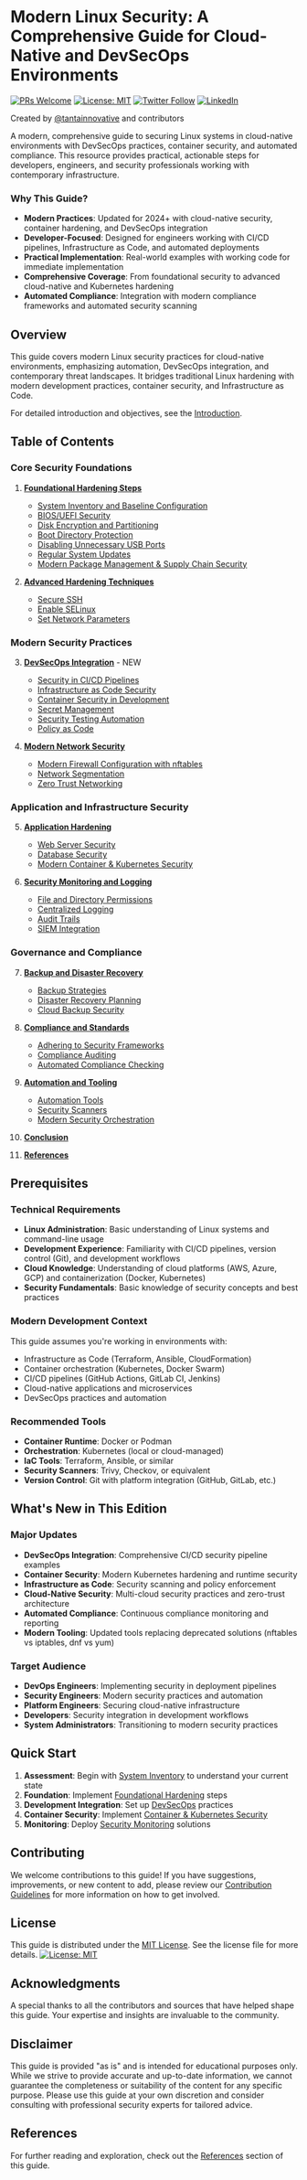 # Modern Linux Security: A Comprehensive Guide for Cloud-Native and DevSecOps Environments

[![PRs Welcome](https://img.shields.io/badge/PRs-welcome-brightgreen.svg)](https://github.com/tantainnovative/securing-production-servers-with-best-practices/pulls) [![License: MIT](https://img.shields.io/badge/License-MIT-yellow.svg)](https://opensource.org/licenses/MIT) [![Twitter Follow](https://img.shields.io/twitter/follow/your_twitter_username.svg?style=social&label=Follow)](https://twitter.com/tantainnovative) [![LinkedIn](https://img.shields.io/badge/LinkedIn-Follow-blue.svg)](https://www.linkedin.com/company/tantainnovative)

Created by [@tantainnovative](https://twitter.com/tantainnovative) and contributors

A modern, comprehensive guide to securing Linux systems in cloud-native environments with DevSecOps practices, container security, and automated compliance. This resource provides practical, actionable steps for developers, engineers, and security professionals working with contemporary infrastructure.

### Why This Guide?

- **Modern Practices**: Updated for 2024+ with cloud-native security, container hardening, and DevSecOps integration
- **Developer-Focused**: Designed for engineers working with CI/CD pipelines, Infrastructure as Code, and automated deployments
- **Practical Implementation**: Real-world examples with working code for immediate implementation
- **Comprehensive Coverage**: From foundational security to advanced cloud-native and Kubernetes hardening
- **Automated Compliance**: Integration with modern compliance frameworks and automated security scanning

## Overview

This guide covers modern Linux security practices for cloud-native environments, emphasizing automation, DevSecOps integration, and contemporary threat landscapes. It bridges traditional Linux hardening with modern development practices, container security, and Infrastructure as Code.

For detailed introduction and objectives, see the [Introduction](docs/introduction.md).

## Table of Contents

### Core Security Foundations
1. **[Foundational Hardening Steps](docs/foundational/README.md)**
    - [System Inventory and Baseline Configuration](docs/foundational/system_inventory.md)
    - [BIOS/UEFI Security](docs/foundational/bios_uefi_security.md)
    - [Disk Encryption and Partitioning](docs/foundational/disk_encryption.md)
    - [Boot Directory Protection](docs/foundational/boot_directory_protection.md)
    - [Disabling Unnecessary USB Ports](docs/foundational/disabling_usb_ports.md)
    - [Regular System Updates](docs/foundational/system_updates.md)
    - [Modern Package Management & Supply Chain Security](docs/foundational/package_management.md)

2. **[Advanced Hardening Techniques](docs/advanced/README.md)**
    - [Secure SSH](docs/advanced/secure_ssh.md)
    - [Enable SELinux](docs/advanced/enable_selinux.md)
    - [Set Network Parameters](docs/advanced/network_parameters.md)

### Modern Security Practices
3. **[DevSecOps Integration](docs/devsecops/README.md)** - NEW
    - [Security in CI/CD Pipelines](docs/devsecops/ci_cd_security.md)
    - [Infrastructure as Code Security](docs/devsecops/infrastructure_as_code.md)
    - [Container Security in Development](docs/devsecops/container_security_dev.md)
    - [Secret Management](docs/devsecops/secret_management.md)
    - [Security Testing Automation](docs/devsecops/security_testing.md)
    - [Policy as Code](docs/devsecops/policy_as_code.md)

4. **[Modern Network Security](docs/network_security/README.md)**
    - [Modern Firewall Configuration with nftables](docs/network_security/firewall_configuration.md)
    - [Network Segmentation](docs/network_security/network_segmentation.md)
    - [Zero Trust Networking](docs/network_security/zero_trust.md)

### Application and Infrastructure Security
5. **[Application Hardening](docs/application_hardening/README.md)**
    - [Web Server Security](docs/application_hardening/web_server_security.md)
    - [Database Security](docs/application_hardening/database_security.md)
    - [Modern Container & Kubernetes Security](docs/application_hardening/container_security.md)

6. **[Security Monitoring and Logging](docs/monitoring_logging/README.md)**
    - [File and Directory Permissions](docs/monitoring_logging/file_directory_permissions.md)
    - [Centralized Logging](docs/monitoring_logging/centralized_logging.md)
    - [Audit Trails](docs/monitoring_logging/audit_trails.md)
    - [SIEM Integration](docs/monitoring_logging/siem_integration.md)

### Governance and Compliance
7. **[Backup and Disaster Recovery](docs/backup_disaster_recovery/README.md)**
    - [Backup Strategies](docs/backup_disaster_recovery/backup_strategies.md)
    - [Disaster Recovery Planning](docs/backup_disaster_recovery/disaster_recovery_planning.md)
    - [Cloud Backup Security](docs/backup_disaster_recovery/cloud_backup.md)

8. **[Compliance and Standards](docs/compliance_standards/README.md)**
    - [Adhering to Security Frameworks](docs/compliance_standards/adhering_to_frameworks.md)
    - [Compliance Auditing](docs/compliance_standards/compliance_auditing.md)
    - [Automated Compliance Checking](docs/compliance_standards/automated_compliance.md)

9. **[Automation and Tooling](docs/automation_tooling/README.md)**
    - [Automation Tools](docs/automation_tooling/automation_tools.md)
    - [Security Scanners](docs/automation_tooling/security_scanners.md)
    - [Modern Security Orchestration](docs/automation_tooling/security_orchestration.md)

10. **[Conclusion](docs/conclusion.md)**
11. **[References](docs/references.md)**

## Prerequisites

### Technical Requirements
- **Linux Administration**: Basic understanding of Linux systems and command-line usage
- **Development Experience**: Familiarity with CI/CD pipelines, version control (Git), and development workflows
- **Cloud Knowledge**: Understanding of cloud platforms (AWS, Azure, GCP) and containerization (Docker, Kubernetes)
- **Security Fundamentals**: Basic knowledge of security concepts and best practices

### Modern Development Context
This guide assumes you're working in environments with:
- Infrastructure as Code (Terraform, Ansible, CloudFormation)
- Container orchestration (Kubernetes, Docker Swarm)
- CI/CD pipelines (GitHub Actions, GitLab CI, Jenkins)
- Cloud-native applications and microservices
- DevSecOps practices and automation

### Recommended Tools
- **Container Runtime**: Docker or Podman
- **Orchestration**: Kubernetes (local or cloud-managed)
- **IaC Tools**: Terraform, Ansible, or similar
- **Security Scanners**: Trivy, Checkov, or equivalent
- **Version Control**: Git with platform integration (GitHub, GitLab, etc.)

## What's New in This Edition

### Major Updates
- **DevSecOps Integration**: Comprehensive CI/CD security pipeline examples
- **Container Security**: Modern Kubernetes hardening and runtime security
- **Infrastructure as Code**: Security scanning and policy enforcement
- **Cloud-Native Security**: Multi-cloud security practices and zero-trust architecture
- **Automated Compliance**: Continuous compliance monitoring and reporting
- **Modern Tooling**: Updated tools replacing deprecated solutions (nftables vs iptables, dnf vs yum)

### Target Audience
- **DevOps Engineers**: Implementing security in deployment pipelines
- **Security Engineers**: Modern security practices and automation
- **Platform Engineers**: Securing cloud-native infrastructure
- **Developers**: Security integration in development workflows
- **System Administrators**: Transitioning to modern security practices

## Quick Start

1. **Assessment**: Begin with [System Inventory](docs/foundational/system_inventory.md) to understand your current state
2. **Foundation**: Implement [Foundational Hardening](docs/foundational/README.md) steps
3. **Development Integration**: Set up [DevSecOps](docs/devsecops/README.md) practices
4. **Container Security**: Implement [Container & Kubernetes Security](docs/application_hardening/container_security.md)
5. **Monitoring**: Deploy [Security Monitoring](docs/monitoring_logging/README.md) solutions

## Contributing

We welcome contributions to this guide! If you have suggestions, improvements, or new content to add, please review
our [Contribution Guidelines](CONTRIBUTING.md) for more information on how to get involved.

## License

This guide is distributed under the [MIT License](LICENSE). See the license file for more details.
[![License: MIT](https://img.shields.io/badge/License-MIT-yellow.svg)](https://opensource.org/licenses/MIT)

## Acknowledgments

A special thanks to all the contributors and sources that have helped shape this guide. Your expertise and insights are
invaluable to the community.

## Disclaimer

This guide is provided "as is" and is intended for educational purposes only. While we strive to provide accurate and
up-to-date information, we cannot guarantee the completeness or suitability of the content for any specific purpose.
Please use this guide at your own discretion and consider consulting with professional security experts for tailored
advice.

## References

For further reading and exploration, check out the [References](docs/references.md) section of this guide.
